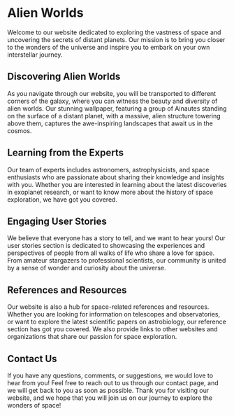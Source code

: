 <!--font:Open Sans-->

# Alien Worlds

Welcome to our website dedicated to exploring the vastness of space and uncovering the secrets of distant planets. Our mission is to bring you closer to the wonders of the universe and inspire you to embark on your own interstellar journey.

## Discovering Alien Worlds

As you navigate through our website, you will be transported to different corners of the galaxy, where you can witness the beauty and diversity of alien worlds. Our stunning wallpaper, featuring a group of Ainautes standing on the surface of a distant planet, with a massive, alien structure towering above them, captures the awe-inspiring landscapes that await us in the cosmos.

## Learning from the Experts

Our team of experts includes astronomers, astrophysicists, and space enthusiasts who are passionate about sharing their knowledge and insights with you. Whether you are interested in learning about the latest discoveries in exoplanet research, or want to know more about the history of space exploration, we have got you covered.

## Engaging User Stories

We believe that everyone has a story to tell, and we want to hear yours! Our user stories section is dedicated to showcasing the experiences and perspectives of people from all walks of life who share a love for space. From amateur stargazers to professional scientists, our community is united by a sense of wonder and curiosity about the universe.

## References and Resources

Our website is also a hub for space-related references and resources. Whether you are looking for information on telescopes and observatories, or want to explore the latest scientific papers on astrobiology, our reference section has got you covered. We also provide links to other websites and organizations that share our passion for space exploration.

## Contact Us

If you have any questions, comments, or suggestions, we would love to hear from you! Feel free to reach out to us through our contact page, and we will get back to you as soon as possible. Thank you for visiting our website, and we hope that you will join us on our journey to explore the wonders of space!

<!--

Write me content for website with wallpaper which alt text is:

"A group of Ainautes standing on the surface of a distant planet, with a massive, alien structure towering above them."

The name/title of the page should not be 1:1 copy of the alt text but rather a real content of the website which is using this wallpaper.

- Use markdown format
- Start with heading
- Heading should be short and concise
- The content should look like a real website
- The website should not be about the wallpaper, wallpaper is just a related background
- Heading should be contain work "wallpaper" or "background"
- Include real sections like references, contact, user stories, etc. use things relevant to the page purpose.
- Feel free to use structure like headings, bullets, numbering, blockquotes, paragraphs, horizontal lines, etc.
- You can use formatting like bold or _italic_
- You can include UTF-8 emojis
- Links should be only #hash anchors (and you can refer to the document itself)
- Do not include images


---


# Exploring the Wonders of Space: Unveiling the Mysteries of Distant Planets

Welcome to our website dedicated to exploring the vastness of space and uncovering the secrets of distant planets. Our mission is to bring you closer to the wonders of the universe and inspire you to embark on your own interstellar journey.

## Discovering Alien Worlds

As you navigate through our website, you will be transported to different corners of the galaxy, where you can witness the beauty and diversity of alien worlds. Our stunning wallpaper, featuring a group of Ainautes standing on the surface of a distant planet, with a massive, alien structure towering above them, captures the awe-inspiring landscapes that await us in the cosmos.

## Learning from the Experts

Our team of experts includes astronomers, astrophysicists, and space enthusiasts who are passionate about sharing their knowledge and insights with you. Whether you are interested in learning about the latest discoveries in exoplanet research, or want to know more about the history of space exploration, we have got you covered.

## Engaging User Stories

We believe that everyone has a story to tell, and we want to hear yours! Our user stories section is dedicated to showcasing the experiences and perspectives of people from all walks of life who share a love for space. From amateur stargazers to professional scientists, our community is united by a sense of wonder and curiosity about the universe.

## References and Resources

Our website is also a hub for space-related references and resources. Whether you are looking for information on telescopes and observatories, or want to explore the latest scientific papers on astrobiology, our reference section has got you covered. We also provide links to other websites and organizations that share our passion for space exploration.

## Contact Us

If you have any questions, comments, or suggestions, we would love to hear from you! Feel free to reach out to us through our contact page, and we will get back to you as soon as possible. Thank you for visiting our website, and we hope that you will join us on our journey to explore the wonders of space!


---


Write me a Google font which is best fitting for the website.

Pick from the list:
- Open Sans
- Cinzel
- Raleway
- Great Vibes
- Barlow Condensed
- Alegreya
- Barlow Condensed
- Dancing Script
- Poppins
- Futura
- Cabin
- Lato
- Roboto
- Lobster
- Montserrat
- Playfair Display
- Cormorant Garamond
- IBM Plex Sans
- Exo 2
- Orbitron
- Inter
- Cinzel Decorative


Write just the font name nothing else.


---


Open Sans

-->
